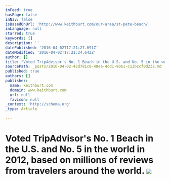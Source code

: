 ```yaml
---
inFeed: true
hasPage: false
inNav: false
isBasedOnUrl: 'http://www.keithburt.com/our-area/st-pete-beach/'
inLanguage: null
starred: true
keywords: []
description: ''
datePublished: '2016-04-02T17:21:27.691Z'
dateModified: '2016-04-02T17:21:24.642Z'
author: []
title: "Voted TripAdvisor's No. 1 Beach in the U.S. and No. 5 in the world in 2012, based on millions of reviews from travelers around the world.\_"
sourcePath: _posts/2016-04-02-42d781c0-40ea-4cd1-9061-c13bccf0d232.md
published: true
authors: []
publisher:
  name: keithburt.com
  domain: www.keithburt.com
  url: null
  favicon: null
_context: 'http://schema.org'
_type: Article

---
```

# Voted TripAdvisor's No. 1 Beach in the U.S. and No. 5 in the world in 2012, based on millions of reviews from travelers around the world. ![](https://the-grid-user-content.s3-us-west-2.amazonaws.com/c0517184-5659-4bce-b914-c74e7b391468.jpg)